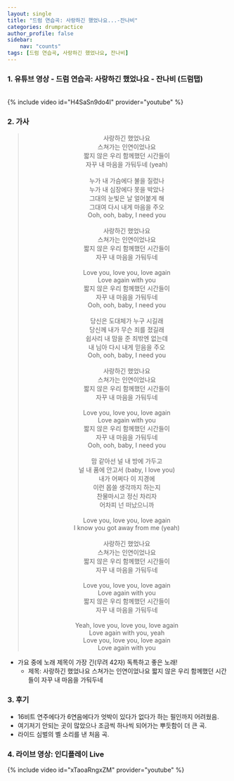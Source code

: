 ```yaml
---
layout: single
title: "드럼 연습곡: 사랑하긴 했었나요...-잔나비"
categories: drumpractice
author_profile: false
sidebar:
    nav: "counts"
tags: [드럼 연습곡, 사랑하긴 했었나요, 잔나비]
---
```


### 1. 유튜브 영상 - 드럼 연습곡: 사랑하긴 했었나요 - 잔나비 (드럼탭)
<br/>
{% include video id="H4SaSn9do4I" provider="youtube" %}

### 2. 가사
> <center>사랑하긴 했었나요<br/>스쳐가는 인연이었나요<br/>짧지 않은 우리 함께했던 시간들이<br/>자꾸 내 마음을 가둬두네 (yeah)<br/><br/>누가 내 가슴에다 불을 질렀나<br/>누가 내 심장에다 못을 박았나<br/>그대의 눈빛은 날 얼어붙게 해<br/>그대여 다시 내게 마음을 주오<br/>Ooh, ooh, baby, I need you<br/><br/>사랑하긴 했었나요<br/>스쳐가는 인연이었나요<br/>짧지 않은 우리 함께했던 시간들이<br/>자꾸 내 마음을 가둬두네<br/><br/>Love you, love you, love again<br/>Love again with you<br/>짧지 않은 우리 함께했던 시간들이<br/>자꾸 내 마음을 가둬두네<br/>Ooh, ooh, baby, I need you<br/><br/>당신은 도대체가 누구 시길래<br/>당신께 내가 무슨 죄를 졌길래<br/>쉽사리 내 맘을 준 죄밖엔 없는데<br/>내 님아 다시 내게 믿음을 주오<br/>Ooh, ooh, baby, I need you<br/><br/>사랑하긴 했었나요<br/>스쳐가는 인연이었나요<br/>짧지 않은 우리 함께했던 시간들이<br/>자꾸 내 마음을 가둬두네<br/><br/>Love you, love you, love again<br/>Love again with you<br/>짧지 않은 우리 함께했던 시간들이<br/>자꾸 내 마음을 가둬두네<br/>Ooh, ooh, baby, I need you<br/><br/>맘 같아선 널 내 방에 가두고<br/>널 내 품에 안고서 (baby, I love you)<br/>내가 어쩌다 이 지경에<br/>이런 몹쓸 생각까지 하는지<br/>찬물마시고 정신 차리자<br/>  어차피 넌 떠났으니까<br/><br/>Love you, love you, love again<br/>I know you got away from me (yeah)<br/><br/>사랑하긴 했었나요<br/>스쳐가는 인연이었나요<br/>짧지 않은 우리 함께했던 시간들이<br/>자꾸 내 마음을 가둬두네<br/><br/>Love you, love you, love again<br/>Love again with you<br/>짧지 않은 우리 함께했던 시간들이<br/>자꾸 내 마음을 가둬두네<br/><br/>Yeah, love you, love you, love again<br/>Love again with you, yeah<br/>Love you, love you, love again<br/>Love again with you</center>
 * 가요 중에 노래 제목이 가장 긴(무려 42자) 독특하고 좋은 노래!
   * 제목: 사랑하긴 했었나요 스쳐가는 인연이었나요 짧지 않은 우리 함께했던 시간들이 자꾸 내 마음을 가둬두네
### 3. 후기
* 16비트 연주에다가 6연음에다가 엇박이 있다가 없다가 하는 필인까지 어려웠음.
* 여기저기 안되는 곳이 많았으나 조금씩 하나씩 되어가는 뿌듯함이 더 큰 곡.
* 라이드 심벌의 벨 소리를 낸 처음 곡.

### 4. 라이브 영상: 인디플레이 Live
{% include video id="xTaoaRngxZM" provider="youtube" %}